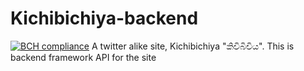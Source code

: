 # Kichibichiya-backend
[![BCH compliance](https://bettercodehub.com/edge/badge/namila007/Kichibichiya-backend?branch=master)](https://bettercodehub.com/) 
A twitter alike site, Kichibichiya "කිචිබිචිය". This is backend framework API for the site
